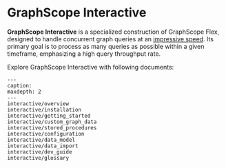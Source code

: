 # GraphScope Interactive

**GraphScope Interactive** is a specialized construction of GraphScope Flex, designed to handle concurrent graph queries at an [impressive speed](https://ldbcouncil.org/benchmarks/snb-interactive/). Its primary goal is to process as many queries as possible within a given timeframe, emphasizing a high query throughput rate.

Explore GraphScope Interactive with following documents:

```{toctree} arguments
---
caption:
maxdepth: 2
---
interactive/overview
interactive/installation
interactive/getting_started
interactive/custom_graph_data
interactive/stored_procedures
interactive/configuration
interactive/data_model
interactive/data_import
interactive/dev_guide
interactive/glossary
```